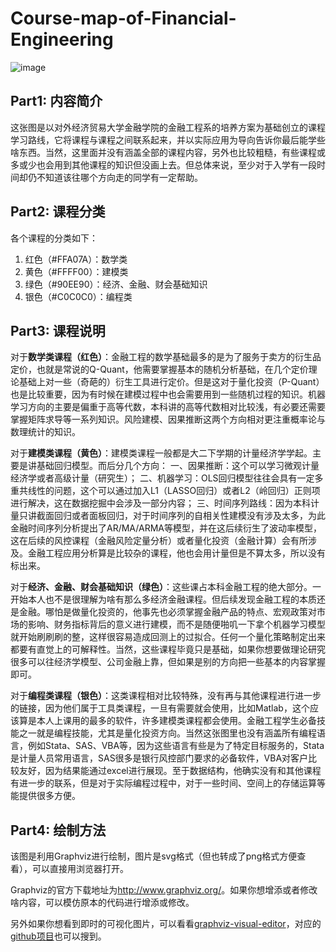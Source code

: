 # Course-map-of-Financial-Engineering
![image](https://github.com/lostcontrol2/Course-map-of-Financial-Engineering/blob/main/course%20map.png)
## Part1: 内容简介
这张图是以对外经济贸易大学金融学院的金融工程系的培养方案为基础创立的课程学习路线，它将课程与课程之间联系起来，并以实际应用为导向告诉你最后能学些啥东西。当然，这里面并没有涵盖全部的课程内容，另外也比较粗糙，有些课程或多或少也会用到其他课程的知识但没画上去。但总体来说，至少对于入学有一段时间却仍不知道该往哪个方向走的同学有一定帮助。

## Part2: 课程分类
各个课程的分类如下：
1. 红色（#FFA07A）：数学类
2. 黄色（#FFFF00）：建模类
3. 绿色（#90EE90）：经济、金融、财会基础知识
4. 银色（#C0C0C0）：编程类

## Part3: 课程说明
对于**数学类课程（红色）**：金融工程的数学基础最多的是为了服务于卖方的衍生品定价，也就是常说的Q-Quant，他需要掌握基本的随机分析基础，在几个定价理论基础上对一些（奇葩的）衍生工具进行定价。但是这对于量化投资（P-Quant）也是比较重要，因为有时候在建模过程中也会需要用到一些随机过程的知识。机器学习方向的主要是偏重于高等代数，本科讲的高等代数相对比较浅，有必要还需要掌握矩阵求导等一系列知识。风险建模、因果推断这两个方向相对更注重概率论与数理统计的知识。

对于**建模类课程（黄色）**：建模类课程一般都是大二下学期的计量经济学学起。主要是讲基础回归模型。而后分几个方向：
一、因果推断：这个可以学习微观计量经济学或者高级计量（研究生）；
二、机器学习：OLS回归模型往往会具有一定多重共线性的问题，这个可以通过加入L1（LASSO回归）或者L2（岭回归）正则项进行解决，这在数据挖掘中会涉及一部分内容；
三、时间序列路线：因为本科计量只讲截面回归或者面板回归，对于时间序列的自相关性建模没有涉及太多，为此金融时间序列分析提出了AR/MA/ARMA等模型，并在这后续衍生了波动率模型，这在后续的风控课程（金融风险定量分析）或者量化投资（金融计算）会有所涉及。金融工程应用分析算是比较杂的课程，他也会用计量但是不算太多，所以没有标出来。

对于**经济、金融、财会基础知识（绿色）**：这些课占本科金融工程的绝大部分。一开始本人也不是很理解为啥有那么多经济金融课程。但后续发现金融工程的本质还是金融。哪怕是做量化投资的，他事先也必须掌握金融产品的特点、宏观政策对市场的影响、财务指标背后的意义进行建模，而不是随便啪叽一下拿个机器学习模型就开始刷刷刷的整，这样很容易造成回测上的过拟合。任何一个量化策略制定出来都要有直觉上的可解释性。当然，这些课程毕竟只是基础，如果你想要做理论研究很多可以往经济学模型、公司金融上靠，但如果是别的方向把一些基本的内容掌握即可。

对于**编程类课程（银色）**：这类课程相对比较特殊，没有再与其他课程进行进一步的链接，因为他们属于工具类课程，一旦有需要就会使用，比如Matlab，这个应该算是本人上课用的最多的软件，许多建模类课程都会使用。金融工程学生必备技能之一就是编程技能，尤其是量化投资方向。当然这张图里也没有涵盖所有编程语言，例如Stata、SAS、VBA等，因为这些语言有些是为了特定目标服务的，Stata是计量人员常用语言，SAS很多是银行风控部门要求的必备软件，VBA对客户比较友好，因为结果能通过excel进行展现。至于数据结构，他确实没有和其他课程有进一步的联系，但是对于实际编程过程中，对于一些时间、空间上的存储运算等能提供很多方便。

## Part4: 绘制方法
该图是利用Graphviz进行绘制，图片是svg格式（但也转成了png格式方便查看），可以直接用浏览器打开。

Graphviz的官方下载地址为<http://www.graphviz.org/>。如果你想增添或者修改啥内容，可以模仿原本的代码进行增添或修改。

另外如果你想看到即时的可视化图片，可以看看[graphviz-visual-editor](http://magjac.com/graphviz-visual-editor/)，对应的[github项目](https://github.com/magjac/graphviz-visual-editor)也可以搜到。
